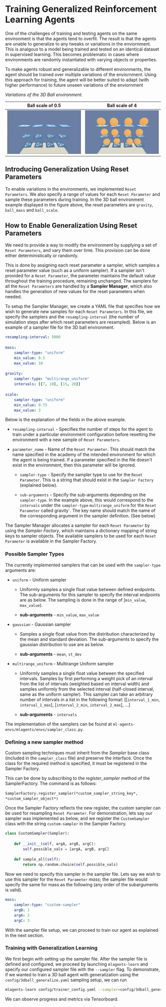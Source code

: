 # Training Generalized Reinforcement Learning Agents

One of the challenges of training and testing agents on the same
environment is that the agents tend to overfit. The result is that the
agents are unable to generalize to any tweaks or variations in the enviornment.
This is analgous to a model being trained and tested on an identical dataset
in supervised learning. This becomes problematic in cases where environments
are randomly instantiated with varying objects or properties. 

To make agents robust and generalizable to different environments, the agent
should be trained over multiple variations of the enviornment. Using this approach
for training, the agent will be better suited to adapt (with higher performance)
to future unseen variations of the enviornment

_Variations of the 3D Ball environment._

Ball scale of 0.5          |  Ball scale of 4
:-------------------------:|:-------------------------:
![](images/3dball_small.png)  |  ![](images/3dball_big.png)

## Introducing Generalization Using Reset Parameters

To enable variations in the environments, we implemented `Reset Parameters`. We
also specify a range of values for each `Reset Parameter` and sample
these parameters during training. In the 3D ball environment example displayed
in the figure above, the reset parameters are `gravity`, `ball_mass` and `ball_scale`.


## How to Enable Generalization Using Reset Parameters

We need to provide a way to modify the environment by supplying a set of `Reset Parameters`,
and vary them over time. This provision can be done either deterministically or randomly. 

This is done by assigning each reset parameter a sampler, which samples a reset
parameter value (such as a uniform sampler). If a sampler isn't provided for a
`Reset Parameter`, the parameter maintains the default value throughout the 
training procedure, remaining unchanged. The samplers for all the `Reset Parameters` 
are handled by a **Sampler Manager**, which also handles the generation of new 
values for the reset parameters when needed. 

To setup the Sampler Manager, we create a YAML file that specifies how we wish to 
generate new samples for each `Reset Parameters`. In this file, we specify the samplers and the 
`resampling-interval` (the number of simulation steps after which reset parameters are 
resampled). Below is an example of a sampler file for the 3D ball environment.

```yaml
resampling-interval: 5000

mass:
    sampler-type: "uniform"
    min_value: 0.5
    max_value: 10

gravity:
    sampler-type: "multirange_uniform"
    intervals: [[7, 10], [15, 20]]

scale:
    sampler-type: "uniform"
    min_value: 0.75
    max_value: 3

```

Below is the explanation of the fields in the above example.

* `resampling-interval` - Specifies the number of steps for the agent to 
train under a particular environment configuration before resetting the 
environment with a new sample of `Reset Parameters`.

* `parameter_name` - Name of the `Reset Parameter`. This should match the name 
specified in the academy of the intended environment for which the agent is 
being trained. If a parameter specified in the file doesn't exist in the 
environment, then this parameter will be ignored.

    * `sampler-type` - Specify the sampler type to use for the `Reset Parameter`. 
    This is a string that should exist in the `Sampler Factory` (explained 
    below).

    * `sub-arguments` - Specify the sub-arguments depending on the `sampler-type`. 
    In the example above, this would correspond to the `intervals` 
    under the `sampler-type` `multirange_uniform` for the `Reset Parameter` called gravity`. 
    The key name should match the name of the corresponding argument in the sampler definition. 
    (See below)

The Sampler Manager allocates a sampler for each `Reset Parameter` by using the *Sampler Factory*,
which maintains a dictionary mapping of string keys to sampler objects. The available samplers
to be used for each `Reset Parameter` is available in the Sampler Factory.

### Possible Sampler Types

The currently implemented samplers that can be used with the `sampler-type` arguments are:

* `uniform` - Uniform sampler
    *   Uniformly samples a single float value between defined endpoints. 
        The sub-arguments for this sampler to specify the interval 
        endpoints are as below. The sampling is done in the range of 
        [`min_value`, `max_value`).

    * **sub-arguments** - `min_value`, `max_value`

* `gaussian` - Gaussian sampler 
    *   Samples a single float value from the distribution characterized by
        the mean and standard deviation. The sub-arguments to specify the 
        gaussian distribution to use are as below.

    * **sub-arguments** - `mean`, `st_dev`

* `multirange_uniform` - Multirange Uniform sampler
    *   Uniformly samples a single float value between the specified intervals. 
        Samples by first performing a weight pick of an interval from the list 
        of intervals (weighted based on interval width) and samples uniformly 
        from the selected interval (half-closed interval, same as the uniform 
        sampler). This sampler can take an arbitrary number of intervals in a 
        list in the following format: 
    [[`interval_1_min`, `interval_1_max`], [`interval_2_min`, `interval_2_max`], ...]
    
    * **sub-arguments** - `intervals`


The implementation of the samplers can be found at `ml-agents-envs/mlagents/envs/sampler_class.py`.

### Defining a new sampler method

Custom sampling techniques must inherit from the *Sampler* base class (included in the `sampler_class` file) and preserve the interface. Once the class for the required method is specified, it must be registered in the Sampler Factory. 

This can be done by subscribing to the *register_sampler* method of the SamplerFactory. The command is as follows:

`SamplerFactory.register_sampler(*custom_sampler_string_key*, *custom_sampler_object*)`

Once the Sampler Factory reflects the new register, the custom sampler can be used for resampling `Reset Parameter`. For demonstration, lets say our sampler was implemented as below, and we register the `CustomSampler` class with the string `custom-sampler` in the Sampler Factory.

```python
class CustomSampler(Sampler):

    def __init__(self, argA, argB, argC):
        self.possible_vals = [argA, argB, argC]

    def sample_all(self):
        return np.random.choice(self.possible_vals)
```

Now we need to specify this sampler in the sampler file. Lets say we wish to use this sampler for the `Reset Parameter` *mass*; the sampler file would specify the same for mass as the following (any order of the subarguments is valid).

```yaml
mass:
    sampler-type: "custom-sampler"
    argB: 1
    argA: 2
    argC: 3
```

With the sampler file setup, we can proceed to train our agent as explained in the next section.

### Training with Generalization Learning

We first begin with setting up the sampler file. After the sampler file is defined and configured, we proceed by launching `mlagents-learn` and specify our configured sampler file with the `--sampler` flag. To demonstrate, if we wanted to train a 3D ball agent with generalization using the `config/3dball_generalize.yaml` sampling setup, we can run

```sh
mlagents-learn config/trainer_config.yaml --sampler=config/3dball_generalize.yaml --run-id=3D-Ball-generalization --train
```

We can observe progress and metrics via Tensorboard.
